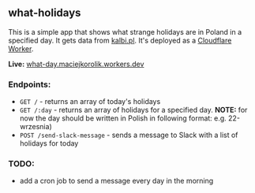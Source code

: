 ## what-holidays

This is a simple app that shows what strange holidays are in Poland in a specified day. It gets data from [kalbi.pl](https://www.kalbi.pl). It's deployed as a [Cloudflare Worker](https://workers.cloudflare.com/).

**Live:** [what-day.maciejkorolik.workers.dev](https://what-day.maciejkorolik.workers.dev/)

### Endpoints:

- `GET /` - returns an array of today's holidays
- `GET /:day` - returns an array of holidays for a specified day. **NOTE:** for now the day should be written in Polish in following format: e.g. 22-wrzesnia)
- `POST /send-slack-message` - sends a message to Slack with a list of holidays for today

### TODO:

- add a cron job to send a message every day in the morning
